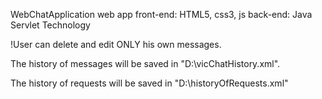 WebChatApplication web app
front-end: HTML5, css3, js
back-end: Java Servlet Technology 

!User can delete and edit ONLY his own messages.

The history of messages will be saved in "D:\vicChatHistory.xml".

The history of requests will be saved in "D:\historyOfRequests.xml"